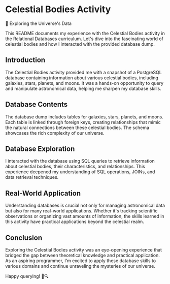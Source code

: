 # Celestial Bodies Activity

🌌 Exploring the Universe's Data

This README documents my experience with the Celestial Bodies activity in the Relational Databases curriculum. Let's dive into the fascinating world of celestial bodies and how I interacted with the provided database dump.

## Introduction

The Celestial Bodies activity provided me with a snapshot of a PostgreSQL database containing information about various celestial bodies, including galaxies, stars, planets, and moons. It was a hands-on opportunity to query and manipulate astronomical data, helping me sharpen my database skills.

## Database Contents

The database dump includes tables for galaxies, stars, planets, and moons. Each table is linked through foreign keys, creating relationships that mimic the natural connections between these celestial bodies. The schema showcases the rich complexity of our universe.

## Database Exploration

I interacted with the database using SQL queries to retrieve information about celestial bodies, their characteristics, and relationships. This experience deepened my understanding of SQL operations, JOINs, and data retrieval techniques.

## Real-World Application

Understanding databases is crucial not only for managing astronomical data but also for many real-world applications. Whether it's tracking scientific observations or organizing vast amounts of information, the skills learned in this activity have practical applications beyond the celestial realm.

## Conclusion

Exploring the Celestial Bodies activity was an eye-opening experience that bridged the gap between theoretical knowledge and practical application. As an aspiring programmer, I'm excited to apply these database skills to various domains and continue unraveling the mysteries of our universe.

Happy querying! 🌠🔍
